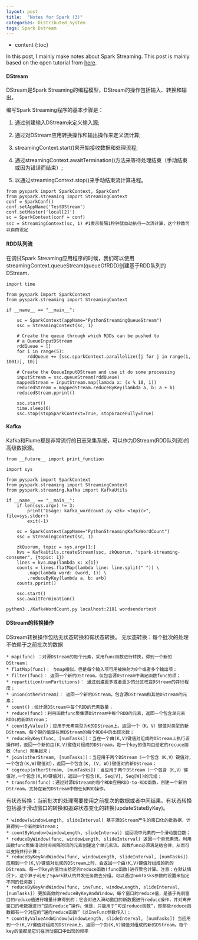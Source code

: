 ```yaml
---
layout: post
title:  "Notes for Spark (3)"
categories: Distributed_System
tags: Spark Dstream
--- 
```


* content
{:toc}

In this post, I mainly make notes about Spark Streaming. This post is mainly based on the open tutorial from [here](http://dblab.xmu.edu.cn/blog/1709-2/).





#### **DStream**
DStream是Spark Streaming的编程模型，DStream的操作包括输入、转换和输出。

编写Spark Streaming程序的基本步骤是：

1. 通过创建输入DStream来定义输入源;

2. 通过对DStream应用转换操作和输出操作来定义流计算;

3. streamingContext.start()来开始接收数据和处理流程;

4. 通过streamingContext.awaitTermination()方法来等待处理结束（手动结束或因为错误而结束）;

5. 以通过streamingContext.stop()来手动结束流计算进程。

```
from pyspark import SparkContext, SparkConf
from pyspark.streaming import StreamingContext
conf = SparkConf()
conf.setAppName('TestDStream')
conf.setMaster('local[2]')
sc = SparkContext(conf = conf)
ssc = StreamingContext(sc, 1) #1表示每隔1秒钟就自动执行一次流计算，这个秒数可以自由设定
```

#### **RDD队列流**
在调试Spark Streaming应用程序的时候，我们可以使用streamingContext.queueStream(queueOfRDD)创建基于RDD队列的DStream．
```
import time
 
from pyspark import SparkContext
from pyspark.streaming import StreamingContext
 
if __name__ == "__main__":
 
    sc = SparkContext(appName="PythonStreamingQueueStream")
    ssc = StreamingContext(sc, 1)
 
    # Create the queue through which RDDs can be pushed to
    # a QueueInputDStream
    rddQueue = []
    for i in range(5):
        rddQueue += [ssc.sparkContext.parallelize([j for j in range(1, 1001)], 10)]
 
    # Create the QueueInputDStream and use it do some processing
    inputStream = ssc.queueStream(rddQueue)
    mappedStream = inputStream.map(lambda x: (x % 10, 1))
    reducedStream = mappedStream.reduceByKey(lambda a, b: a + b)
    reducedStream.pprint()
 
    ssc.start()
    time.sleep(6)
    ssc.stop(stopSparkContext=True, stopGraceFully=True)
```

#### **Kafka**
Kafka和Flume都是非常流行的日志采集系统，可以作为DStream(RDD队列流)的高级数据源。
```
from __future__ import print_function
 
import sys
 
from pyspark import SparkContext
from pyspark.streaming import StreamingContext
from pyspark.streaming.kafka import KafkaUtils
 
if __name__ == "__main__":
    if len(sys.argv) != 3:
        print("Usage: kafka_wordcount.py <zk> <topic>", file=sys.stderr)
        exit(-1)
 
    sc = SparkContext(appName="PythonStreamingKafkaWordCount")
    ssc = StreamingContext(sc, 1)
 
    zkQuorum, topic = sys.argv[1:]
    kvs = KafkaUtils.createStream(ssc, zkQuorum, "spark-streaming-consumer", {topic: 1})
    lines = kvs.map(lambda x: x[1])
    counts = lines.flatMap(lambda line: line.split(" ")) \
        .map(lambda word: (word, 1)) \
        .reduceByKey(lambda a, b: a+b)
    counts.pprint()
 
    ssc.start()
    ssc.awaitTermination()

python3 ./KafkaWordCount.py localhost:2181 wordsendertest
```

#### **DStream的转换操作**
DStream转换操作包括无状态转换和有状态转换。
无状态转换：每个批次的处理不依赖于之前批次的数据
```
* map(func) ：对源DStream的每个元素，采用func函数进行转换，得到一个新的DStream；
* flatMap(func)： 与map相似，但是每个输入项可用被映射为0个或者多个输出项；
* filter(func)： 返回一个新的DStream，仅包含源DStream中满足函数func的项；
* repartition(numPartitions)： 通过创建更多或者更少的分区改变DStream的并行程度；
* union(otherStream)： 返回一个新的DStream，包含源DStream和其他DStream的元素；
* count()：统计源DStream中每个RDD的元素数量；
* reduce(func)：利用函数func聚集源DStream中每个RDD的元素，返回一个包含单元素RDDs的新DStream；
* countByValue()：应用于元素类型为K的DStream上，返回一个（K，V）键值对类型的新DStream，每个键的值是在原DStream的每个RDD中的出现次数；
* reduceByKey(func, [numTasks])：当在一个由(K,V)键值对组成的DStream上执行该操作时，返回一个新的由(K,V)键值对组成的DStream，每一个key的值均由给定的recuce函数（func）聚集起来；
* join(otherStream, [numTasks])：当应用于两个DStream（一个包含（K,V）键值对,一个包含(K,W)键值对），返回一个包含(K, (V, W))键值对的新DStream；
* cogroup(otherStream, [numTasks])：当应用于两个DStream（一个包含（K,V）键值对,一个包含(K,W)键值对），返回一个包含(K, Seq[V], Seq[W])的元组；
* transform(func)：通过对源DStream的每个RDD应用RDD-to-RDD函数，创建一个新的DStream。支持在新的DStream中做任何RDD操作。
```

有状态转换：当前批次的处理需要使用之前批次的数据或者中间结果。有状态转换包括基于滑动窗口的转换和追踪状态变化的转换(updateStateByKey)。
```
* window(windowLength, slideInterval) 基于源DStream产生的窗口化的批数据，计算得到一个新的DStream；
* countByWindow(windowLength, slideInterval) 返回流中元素的一个滑动窗口数；
* reduceByWindow(func, windowLength, slideInterval) 返回一个单元素流。利用函数func聚集滑动时间间隔的流的元素创建这个单元素流。函数func必须满足结合律，从而可以支持并行计算；
* reduceByKeyAndWindow(func, windowLength, slideInterval, [numTasks]) 应用到一个(K,V)键值对组成的DStream上时，会返回一个由(K,V)键值对组成的新的DStream。每一个key的值均由给定的reduce函数(func函数)进行聚合计算。注意：在默认情况下，这个算子利用了Spark默认的并发任务数去分组。可以通过numTasks参数的设置来指定不同的任务数；
* reduceByKeyAndWindow(func, invFunc, windowLength, slideInterval, [numTasks]) 更加高效的reduceByKeyAndWindow，每个窗口的reduce值，是基于先前窗口的reduce值进行增量计算得到的；它会对进入滑动窗口的新数据进行reduce操作，并对离开窗口的老数据进行“逆向reduce”操作。但是，只能用于“可逆reduce函数”，即那些reduce函数都有一个对应的“逆向reduce函数”（以InvFunc参数传入）；
* countByValueAndWindow(windowLength, slideInterval, [numTasks]) 当应用到一个(K,V)键值对组成的DStream上，返回一个由(K,V)键值对组成的新的DStream。每个key的值都是它们在滑动窗口中出现的频率
```